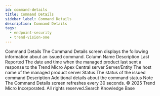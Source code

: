 ```yaml
---
id: command-details
title: Command Details
sidebar_label: Command Details
description: Command Details
tags:
  - endpoint-security
  - trend-vision-one
---
```


 Command Details The Command Details screen displays the following information about an issued command. Column Name Description Last Reported The date and time when the managed product last sent a response to the Trend Micro Apex Central server Server/Entity The host name of the managed product server Status The status of the issued command Description Additional details about the command status Note The Command Details screen refreshes every 30 seconds. © 2025 Trend Micro Incorporated. All rights reserved.Search Knowledge Base
